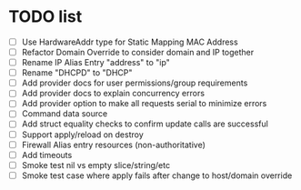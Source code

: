 # TODO list

- [ ] Use HardwareAddr type for Static Mapping MAC Address
- [ ] Refactor Domain Override to consider domain and IP together
- [ ] Rename IP Alias Entry "address" to "ip"
- [ ] Rename "DHCPD" to "DHCP"
- [ ] Add provider docs for user permissions/group requirements
- [ ] Add provider docs to explain concurrency errors
- [ ] Add provider option to make all requests serial to minimize errors
- [ ] Command data source
- [ ] Add struct equality checks to confirm update calls are successful
- [ ] Support apply/reload on destroy
- [ ] Firewall Alias entry resources (non-authoritative)
- [ ] Add timeouts
- [ ] Smoke test nil vs empty slice/string/etc
- [ ] Smoke test case where apply fails after change to host/domain override
